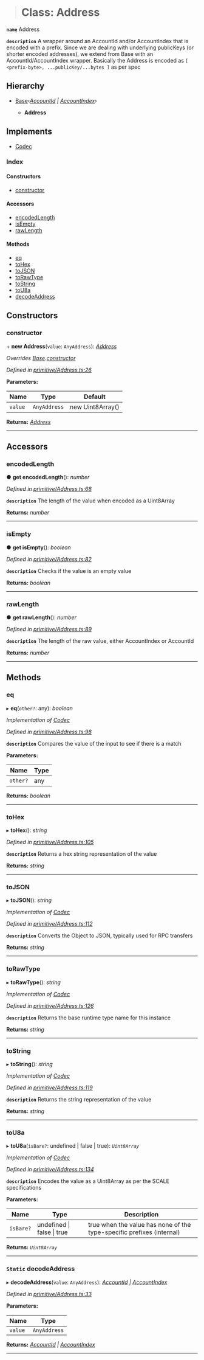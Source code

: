 > # Class: Address

**`name`** Address

**`description`** 
A wrapper around an AccountId and/or AccountIndex that is encoded with a prefix.
Since we are dealing with underlying publicKeys (or shorter encoded addresses),
we extend from Base with an AccountId/AccountIndex wrapper. Basically the Address
is encoded as `[ <prefix-byte>, ...publicKey/...bytes ]` as per spec

## Hierarchy

* [Base](_codec_base_.base.md)‹*[AccountId](_primitive_accountid_.accountid.md) | [AccountIndex](_primitive_accountindex_.accountindex.md)*›

  * **Address**

## Implements

* [Codec](../interfaces/_types_.codec.md)

### Index

#### Constructors

* [constructor](_primitive_address_.address.md#constructor)

#### Accessors

* [encodedLength](_primitive_address_.address.md#encodedlength)
* [isEmpty](_primitive_address_.address.md#isempty)
* [rawLength](_primitive_address_.address.md#rawlength)

#### Methods

* [eq](_primitive_address_.address.md#eq)
* [toHex](_primitive_address_.address.md#tohex)
* [toJSON](_primitive_address_.address.md#tojson)
* [toRawType](_primitive_address_.address.md#torawtype)
* [toString](_primitive_address_.address.md#tostring)
* [toU8a](_primitive_address_.address.md#tou8a)
* [decodeAddress](_primitive_address_.address.md#static-decodeaddress)

## Constructors

###  constructor

\+ **new Address**(`value`: `AnyAddress`): *[Address](_primitive_address_.address.md)*

*Overrides [Base](_codec_base_.base.md).[constructor](_codec_base_.base.md#constructor)*

*Defined in [primitive/Address.ts:26](https://github.com/polkadot-js/api/blob/3b8db2e/packages/types/src/primitive/Address.ts#L26)*

**Parameters:**

Name | Type | Default |
------ | ------ | ------ |
`value` | `AnyAddress` |  new Uint8Array() |

**Returns:** *[Address](_primitive_address_.address.md)*

___

## Accessors

###  encodedLength

● **get encodedLength**(): *number*

*Defined in [primitive/Address.ts:68](https://github.com/polkadot-js/api/blob/3b8db2e/packages/types/src/primitive/Address.ts#L68)*

**`description`** The length of the value when encoded as a Uint8Array

**Returns:** *number*

___

###  isEmpty

● **get isEmpty**(): *boolean*

*Defined in [primitive/Address.ts:82](https://github.com/polkadot-js/api/blob/3b8db2e/packages/types/src/primitive/Address.ts#L82)*

**`description`** Checks if the value is an empty value

**Returns:** *boolean*

___

###  rawLength

● **get rawLength**(): *number*

*Defined in [primitive/Address.ts:89](https://github.com/polkadot-js/api/blob/3b8db2e/packages/types/src/primitive/Address.ts#L89)*

**`description`** The length of the raw value, either AccountIndex or AccountId

**Returns:** *number*

___

## Methods

###  eq

▸ **eq**(`other?`: any): *boolean*

*Implementation of [Codec](../interfaces/_types_.codec.md)*

*Defined in [primitive/Address.ts:98](https://github.com/polkadot-js/api/blob/3b8db2e/packages/types/src/primitive/Address.ts#L98)*

**`description`** Compares the value of the input to see if there is a match

**Parameters:**

Name | Type |
------ | ------ |
`other?` | any |

**Returns:** *boolean*

___

###  toHex

▸ **toHex**(): *string*

*Defined in [primitive/Address.ts:105](https://github.com/polkadot-js/api/blob/3b8db2e/packages/types/src/primitive/Address.ts#L105)*

**`description`** Returns a hex string representation of the value

**Returns:** *string*

___

###  toJSON

▸ **toJSON**(): *string*

*Implementation of [Codec](../interfaces/_types_.codec.md)*

*Defined in [primitive/Address.ts:112](https://github.com/polkadot-js/api/blob/3b8db2e/packages/types/src/primitive/Address.ts#L112)*

**`description`** Converts the Object to JSON, typically used for RPC transfers

**Returns:** *string*

___

###  toRawType

▸ **toRawType**(): *string*

*Implementation of [Codec](../interfaces/_types_.codec.md)*

*Defined in [primitive/Address.ts:126](https://github.com/polkadot-js/api/blob/3b8db2e/packages/types/src/primitive/Address.ts#L126)*

**`description`** Returns the base runtime type name for this instance

**Returns:** *string*

___

###  toString

▸ **toString**(): *string*

*Implementation of [Codec](../interfaces/_types_.codec.md)*

*Defined in [primitive/Address.ts:119](https://github.com/polkadot-js/api/blob/3b8db2e/packages/types/src/primitive/Address.ts#L119)*

**`description`** Returns the string representation of the value

**Returns:** *string*

___

###  toU8a

▸ **toU8a**(`isBare?`: undefined | false | true): *`Uint8Array`*

*Implementation of [Codec](../interfaces/_types_.codec.md)*

*Defined in [primitive/Address.ts:134](https://github.com/polkadot-js/api/blob/3b8db2e/packages/types/src/primitive/Address.ts#L134)*

**`description`** Encodes the value as a Uint8Array as per the SCALE specifications

**Parameters:**

Name | Type | Description |
------ | ------ | ------ |
`isBare?` | undefined \| false \| true | true when the value has none of the type-specific prefixes (internal)  |

**Returns:** *`Uint8Array`*

___

### `Static` decodeAddress

▸ **decodeAddress**(`value`: `AnyAddress`): *[AccountId](_primitive_accountid_.accountid.md) | [AccountIndex](_primitive_accountindex_.accountindex.md)*

*Defined in [primitive/Address.ts:33](https://github.com/polkadot-js/api/blob/3b8db2e/packages/types/src/primitive/Address.ts#L33)*

**Parameters:**

Name | Type |
------ | ------ |
`value` | `AnyAddress` |

**Returns:** *[AccountId](_primitive_accountid_.accountid.md) | [AccountIndex](_primitive_accountindex_.accountindex.md)*

___